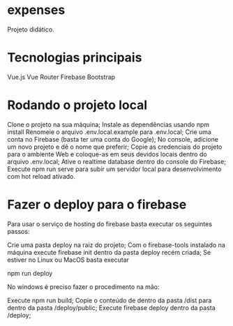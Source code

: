 # expenses

Projeto didático.

# Tecnologias principais
Vue.js 
Vue Router 
Firebase 
Bootstrap 

# Rodando o projeto local
Clone o projeto na sua máquina;
Instale as dependências usando npm install
Renomeie o arquivo .env.local.example para .env.local;
Crie uma conta no Firebase (basta ter uma conta do Google);
No console, adicione um novo projeto e dê o nome que preferir;
Copie as credenciais do projeto para o ambiente Web e coloque-as em seus devidos locais dentro do arquivo .env.local;
Ative o realtime database dentro do console do Firebase;
Execute npm run serve para subir um servidor local para desenvolvimento com hot reload ativado.

# Fazer o deploy para o firebase
Para usar o serviço de hosting do firebase basta executar os seguintes passos:

Crie uma pasta deploy na raiz do projeto;
Com o firebase-tools instalado na máquina execute firebase init dentro da pasta deploy recém criada;
Se estiver no Linux ou MacOS basta executar

npm run deploy

No windows é preciso fazer o procedimento na mão:

Execute npm run build;
Copie o conteúdo de dentro da pasta /dist para dentro da pasta /deploy/public;
Execute firebase deploy dentro da pasta /deploy;
